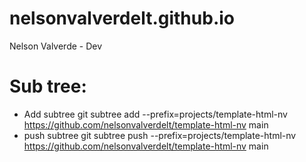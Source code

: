 # nelsonvalverdelt.github.io
Nelson Valverde - Dev

# Sub tree:
- Add subtree
    git subtree add --prefix=projects/template-html-nv  https://github.com/nelsonvalverdelt/template-html-nv main
- push subtree
    git subtree push --prefix=projects/template-html-nv  https://github.com/nelsonvalverdelt/template-html-nv main
